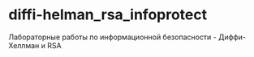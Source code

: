 # diffi-helman_rsa_infoprotect
Лабораторные работы по информационной безопасности - Диффи-Хеллман и RSA
